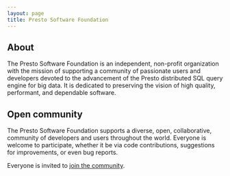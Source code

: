 ```yaml
---
layout: page
title: Presto Software Foundation
---
```


<div markdown="1" class="leftcol widecol">

## About

The Presto Software Foundation is an independent, non-profit organization
with the mission of supporting a community of passionate users and developers
devoted to the advancement of the Presto distributed SQL query engine for
big data. It is dedicated to preserving the vision of high quality,
performant, and dependable software.

## Open community

The Presto Software Foundation supports a diverse, open, collaborative,
community of developers and users throughout the world. Everyone is welcome
to participate, whether it be via code contributions, suggestions for
improvements, or even bug reports.

Everyone is invited to [join the community](community.html).

</div>
